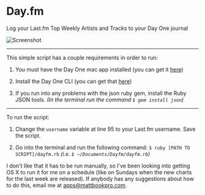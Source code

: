 Day.fm
======

Log your Last.fm Top Weekly Artists and Tracks to your Day One journal

![Screenshot](https://raw.github.com/MattbookPro/Day.fm/master/dayfm.png)

---

This simple script has a couple requirements in order to run:

1. You must have the Day One mac app installed (you can get it [here](http://bit.ly/DayOneMac))

2. Install the Day One CLI (you can get that [here](http://dayoneapp.com/downloads/dayone-cli.pkg))


3. If you run into any problems with the json ruby gem, install the Ruby JSON tools.  *(In the terminal run the command `$ gem install json`)*

---

To run the script:

1. Change the `username` variable at line 95 to your Last.fm username. Save the script.

2. Go into the terminal and run the following command: `$ ruby [PATH TO SCRIPT]/dayfm.rb` *(i.e. `$ ~/Documents/Dayfm/dayfm.rb`)*

I don't like that it has to be run manually, so I've been looking into getting OS X to run it for me on a schedule (like on Sundays when the new charts for the last week are released). If anybody has any suggestions about how to do this, email me at apps@mattbookpro.com.
